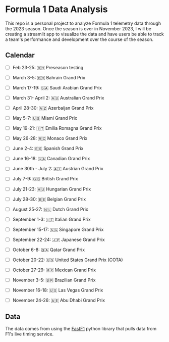 # Formula 1 Data Analysis

This repo is a personal project to analyze Formula 1 telemetry data through the 2023 season. Once the season is over in November 2023, I will be creating a streamlit app to visualize the data and have users be able to track a team's performance and development over the course of the season.

## Calendar

- [ ]  Feb 23-25: :bahrain:  Preseason testing
- [ ]  March 3-5: :bahrain: Bahrain Grand Prix
- [ ]  March 17-19: :saudi_arabia: Saudi Arabian Grand Prix
- [ ]  March 31- April 2: :australia: Australian Grand Prix
- [ ]  April 28-30: :azerbaijan: Azerbaijan Grand Prix
- [ ]  May 5-7: :us: Miami Grand Prix
- [ ]  May 19-21: :it: Emilia Romagna Grand Prix
- [ ]  May 26-28: :monaco: Monaco Grand Prix
- [ ]  June 2-4: :es: Spanish Grand Prix
- [ ]  June 16-18: :canada: Canadian Grand Prix
- [ ]  June 30th - July 2: :austria: Austrian Grand Prix
- [ ]  July 7-9: :gb: British Grand Prix

- [ ]  July 21-23: :hungary: Hungarian Grand Prix
- [ ]  July 28-30: :belgium: Belgian Grand Prix
- [ ]  August 25-27: :netherlands: Dutch Grand Prix
- [ ]  September 1-3: :it: Italian Grand Prix
- [ ]  September 15-17: :singapore: Singapore Grand Prix
- [ ]  September 22-24: :jp: Japanese Grand Prix
- [ ]  October 6-8: :qatar: Qatar Grand Prix
- [ ]  October 20-22: :us: United States Grand Prix (COTA)
- [ ]  October 27-29: :mexico: Mexican Grand Prix
- [ ]  November 3-5: :brazil: Brazilian Grand Prix
- [ ]  November 16-18: :us: Las Vegas Grand Prix
- [ ]  November 24-26: :united_arab_emirates: Abu Dhabi Grand Prix

## Data
The data comes from using the [FastF1](https://github.com/theOehrly/Fast-F1) python library that pulls data from F1's live timing service.
